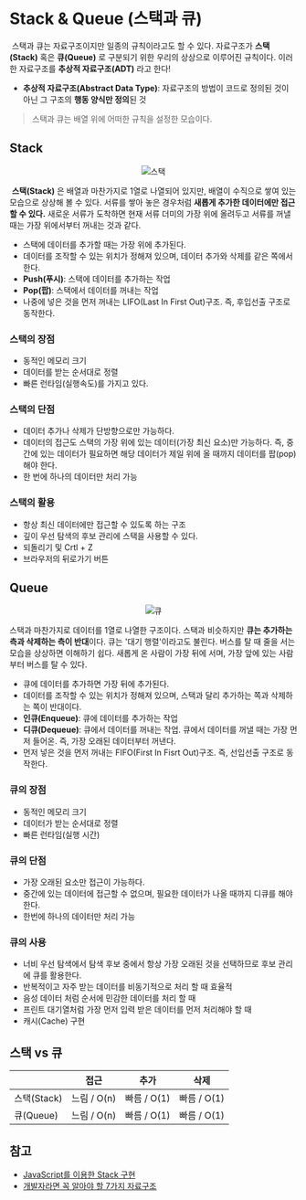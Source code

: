 # Stack & Queue (스택과 큐)

&nbsp;스택과 큐는 자료구조이지만 일종의 규칙이라고도 할 수 있다. 자료구조가 **스택(Stack)** 혹은 **큐(Queue)** 로 구분되기 위한 우리의 상상으로 이루어진 규칙이다. 이러한 자료구조를 **추상적 자료구조(ADT)** 라고 한다!

- **추상적 자료구조(Abstract Data Type)**: 자료구조의 방법이 코드로 정의된 것이 아닌 그 구조의 **행동 양식만 정의**된 것

> 스택과 큐는 배열 위에 어떠한 규칙을 설정한 모습이다.

## Stack

<center><img src="https://media.vlpt.us/images/kimkevin90/post/3d7358d4-9585-4605-bcf1-20732984f6ae/stack.png" alt="스택"></center>

&nbsp;**스택(Stack)** 은 배열과 마찬가지로 1열로 나열되어 있지만, 배열이 수직으로 쌓여 있는 모습으로 상상해 볼 수 있다. 서류를 쌓아 놓은 경우처럼 **새롭게 추가한 데이터에만 접근할 수 있다.** 새로운 서류가 도착하면 현재 서류 더미의 가장 위에 올려두고 서류를 꺼낼 때는 가장 위에서부터 꺼내는 것과 같다.

- 스택에 데이터를 추가할 때는 가장 위에 추가된다.
- 데이터를 조작할 수 있는 위치가 정해져 있으며, 데이터 추가와 삭제를 같은 쪽에서 한다.
- **Push(푸시)**: 스택에 데이터를 추가하는 작업
- **Pop(팝)**: 스택에서 데이터를 꺼내는 작업
- 나중에 넣은 것을 먼저 꺼내는 LIFO(Last In First Out)구조. 즉, 후입선출 구조로 동작한다.

### 스택의 장점

- 동적인 메모리 크기
- 데이터를 받는 순서대로 정렬
- 빠른 런타임(실행속도)를 가지고 있다.

### 스택의 단점

- 데이터 추가나 삭제가 단방향으로만 가능하다.
- 데이터의 접근도 스택의 가장 위에 있는 데이터(가장 최신 요소)만 가능하다. 즉, 중간에 있는 데이터가 필요하면 해당 데이터가 제일 위에 올 때까지 데이터를 팝(pop)해야 한다.
- 한 번에 하나의 데이터만 처리 가능

### 스택의 활용

- 항상 최신 데이터에만 접근할 수 있도록 하는 구조
- 깊이 우선 탐색의 후보 관리에 스택을 사용할 수 있다.
- 되돌리기 및 Crtl + Z
- 브라우저의 뒤로가기 버튼

## Queue

<center><img src="https://media.vlpt.us/images/kimkevin90/post/82b66b4b-d6fa-4892-aaae-91807a2465e1/queue.PNG" alt="큐"></center>

스택과 마찬가지로 데이터를 1열로 나열한 구조이다. 스택과 비슷하지만 **큐는 추가하는 측과 삭제하는 측이 반대**이다. 큐는 '대기 행렬'이라고도 불린다. 버스를 탈 때 줄을 서는 모습을 상상하면 이해하기 쉽다. 새롭게 온 사람이 가장 뒤에 서며, 가장 앞에 있는 사람부터 버스를 탈 수 있다.

- 큐에 데이터를 추가하면 가장 뒤에 추가된다.
- 데이터를 조작할 수 있는 위치가 정해져 있으며, 스택과 달리 추가하는 쪽과 삭제하는 쪽이 반대이다.
- **인큐(Enqueue)**: 큐에 데이터를 추가하는 작업
- **디큐(Dequeue)**: 큐에서 데이터를 꺼내는 작업. 큐에서 데이터를 꺼낼 때는 가장 먼저 들어온. 즉, 가장 오래된 데이터부터 꺼낸다.
- 먼저 넣은 것을 먼저 꺼내는 FIFO(First In Fisrt Out)구조. 즉, 선입선출 구조로 동작한다.

### 큐의 장점

- 동적인 메모리 크기
- 데이터가 받는 순서대로 정렬
- 빠른 런타임(실행 시간)

### 큐의 단점

- 가장 오래된 요소만 접근이 가능하다.
- 중간에 있는 데이터에 접근할 수 없으며, 필요한 데이터가 나올 때까지 디큐를 해야한다.
- 한번에 하나의 데이터만 처리 가능

### 큐의 사용

- 너비 우선 탐색에서 탐색 후보 중에서 항상 가장 오래된 것을 선택하므로 후보 관리에 큐를 활용한다.
- 반복적이고 자주 받는 데이터를 비동기적으로 처리 할 때 효율적
- 음성 데이터 처럼 순서에 민감한 데이터를 처리 할 때
- 프린트 대기열처럼 가장 먼저 입력 받은 데이터를 먼저 처리해야 할 때
- 캐시(Cache) 구현

## 스택 vs 큐

|             | 접근        | 추가        | 삭제        |
| ----------- | ----------- | ----------- | ----------- |
| 스택(Stack) | 느림 / O(n) | 빠름 / O(1) | 빠름 / O(1) |
| 큐(Queue)   | 느림 / O(n) | 빠름 / O(1) | 빠름 / O(1) |

## 참고

- [JavaScript를 이용한 Stack 구현](https://velog.io/@kimkevin90/Java-script%EB%A5%BC-%EC%9D%B4%EC%9A%A9%ED%95%9C-Stack-%EA%B5%AC%ED%98%84)
- [개발자라면 꼭 알아야 할 7가지 자료구조](https://velog.io/@jha0402/Data-structure-%EA%B0%9C%EB%B0%9C%EC%9E%90%EB%9D%BC%EB%A9%B4-%EA%BC%AD-%EC%95%8C%EC%95%84%EC%95%BC-%ED%95%A0-7%EA%B0%80%EC%A7%80-%EC%9E%90%EB%A3%8C%EA%B5%AC%EC%A1%B0)
